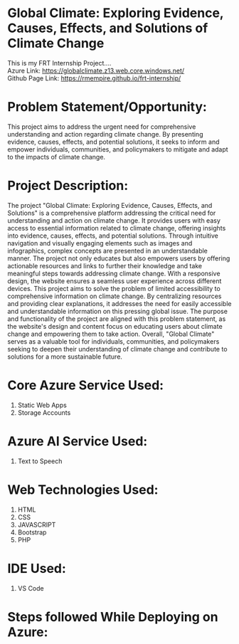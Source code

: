 # Global Climate: Exploring Evidence, Causes, Effects, and Solutions of Climate Change
This is my FRT Internship Project.... <br/>
Azure Link: https://globalclimate.z13.web.core.windows.net/<br/>
Github Page Link: https://rmempire.github.io/frt-internship/
# Problem Statement/Opportunity:
This project aims to address the urgent need for comprehensive understanding and action regarding climate change. By presenting evidence, causes, effects, and potential solutions, it seeks to inform and empower individuals, communities, and policymakers to mitigate and adapt to the impacts of climate change.
# Project Description:
The project "Global Climate: Exploring Evidence, Causes, Effects, and Solutions" is a comprehensive platform addressing the critical need for understanding and action on climate change. It provides users with easy access to essential information related to climate change, offering insights into evidence, causes, effects, and potential solutions. Through intuitive navigation and visually engaging elements such as images and infographics, complex concepts are presented in an understandable manner. The project not only educates but also empowers users by offering actionable resources and links to further their knowledge and take meaningful steps towards addressing climate change. With a responsive design, the website ensures a seamless user experience across different devices.
This project aims to solve the problem of limited accessibility to comprehensive information on climate change. By centralizing resources and providing clear explanations, it addresses the need for easily accessible and understandable information on this pressing global issue. The purpose and functionality of the project are aligned with this problem statement, as the website's design and content focus on educating users about climate change and empowering them to take action. Overall, "Global Climate" serves as a valuable tool for individuals, communities, and policymakers seeking to deepen their understanding of climate change and contribute to solutions for a more sustainable future.
# Core Azure Service Used:
1) Static Web Apps
2) Storage Accounts
# Azure AI Service Used:
1) Text to Speech
# Web Technologies Used:
1) HTML
2) CSS
3) JAVASCRIPT
4) Bootstrap
5) PHP
# IDE Used: 
1) VS Code
# Steps followed While Deploying on Azure:
